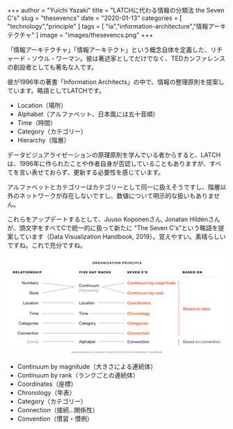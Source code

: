 +++
author = "Yuichi Yazaki"
title = "LATCHに代わる情報の分類法 the Seven C's"
slug = "thesevencs"
date = "2020-01-13"
categories = [
    "technology","principle"
]
tags = [
    "ia","information-architecture","情報アーキテクチャ"
]
image = "images/thesevencs.png"
+++

「情報アーキテクチャ」「情報アーキテクト」という概念自体を定義した、リチャード・ソウル・ワーマン。彼は著述家としてだけでなく、TEDカンファレンスの創設者としても著名な人です。

彼が1996年の著書「Information Architects」の中で、情報の整理原則を提案しています。略語としてLATCHです。

- Location（場所）
- Alphabet（アルファベット、日本風には五十音順）
- Time（時間）
- Category（カテゴリー）
- Hierarchy（階層）

データビジュアライゼーションの原理原則を学んでいる者からすると、LATCHは、1996年に作られたことや作者自身が否認していることもありますが、すべてを言い表せておらず、更新する必要性を感じています。

アルファベットとカテゴリーはカテゴリーとして同一に扱えそうですし、階層以外のネットワークが存在しないですし、数値について明示的な扱いもありません。

これらをアップデートするとして、Juuso Koponenさん, Jonatan Hildénさんが、頭文字をすべてCで統一的に扱って新たに "The Seven C's"という略語を提案しています（Data Visualization Handbook, 2019）。覚えやすい。素晴らしいですね。これで充分ですね。

![](images/theSevenCs.png)

- Continuum by magnitude（大きさによる連続体）
- Continuum by rank（ランクごとの連続体）
- Coordinates（座標）
- Chronology（年表）
- Category（カテゴリー）
- Connection（接続...関係性）
- Convention（慣習・慣例）
